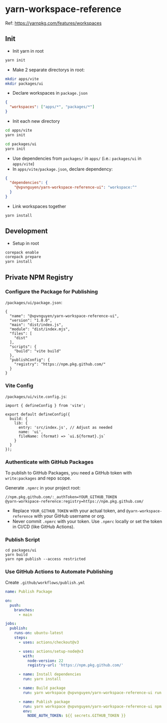 # yarn-workspace-reference

Ref: https://yarnpkg.com/features/workspaces

## Init
- Init yarn in root
```zsh
yarn init
```
- Make 2 separate directorys in root:
```zsh
mkdir apps/vite
mkdir packages/ui
```
- Declare workspaces in `package.json`
```json
{
  "workspaces": ["apps/*", "packages/*"]
}
```
- Init each new directory
```zsh
cd apps/vite
yarn init
```
```zsh
cd packages/ui
yarn init
```
- Use dependencies from `packages/` in `apps/` (i.e.: `packages/ui` in `apps/vite`)
- In `apps/vite/package.json`, declare dependency:
```json
{
  "dependencies": {
    "@vpvnguyen/yarn-workspace-reference-ui": "workspace:^"
  }
}
```
- Link workspaces together
```zsh
yarn install
```

## Development
- Setup in root
```zsh
corepack enable
corepack prepare
yarn install
```

## Private NPM Registry

### Configure the Package for Publishing

`/packages/ui/package.json`:
```
{
  "name": "@vpvnguyen/yarn-workspace-reference-ui",
  "version": "1.0.0",
  "main": "dist/index.js",
  "module": "dist/index.mjs",
  "files": [
    "dist"
  ],
  "scripts": {
    "build": "vite build"
  },
  "publishConfig": {
    "registry": "https://npm.pkg.github.com/"
  }
}
```

### Vite Config

`/packages/ui/vite.config.js`:
```
import { defineConfig } from 'vite';

export default defineConfig({
  build: {
    lib: {
      entry: 'src/index.js', // Adjust as needed
      name: 'ui',
      fileName: (format) => `ui.${format}.js`
    }
  }
});

```

### Authenticate with GitHub Packages

To publish to GitHub Packages, you need a GitHub token with `write:packages` and repo scope.

Generate `.npmrc` in your project root:

```
//npm.pkg.github.com/:_authToken=YOUR_GITHUB_TOKEN
@yarn-workspace-reference:registry=https://npm.pkg.github.com/

```
- Replace `YOUR_GITHUB_TOKEN` with your actual token, and `@yarn-workspace-reference` with your GitHub username or org.
- Never commit `.npmrc` with your token. Use `.npmrc` locally or set the token in CI/CD (like GitHub Actions).

### Publish Script
```
cd packages/ui
yarn build
yarn npm publish --access restricted
```

### Use GitHub Actions to Automate Publishing

Create `.github/workflows/publish.yml`

```yaml
name: Publish Package

on:
  push:
    branches:
      - main

jobs:
  publish:
    runs-on: ubuntu-latest
    steps:
      - uses: actions/checkout@v3

      - uses: actions/setup-node@v3
        with:
          node-version: 22
          registry-url: 'https://npm.pkg.github.com/'

      - name: Install dependencies
        run: yarn install

      - name: Build package
        run: yarn workspace @vpvnguyen/yarn-workspace-reference-ui run build

      - name: Publish package
        run: yarn workspace @vpvnguyen/yarn-workspace-reference-ui npm publish --access restricted
        env:
          NODE_AUTH_TOKEN: ${{ secrets.GITHUB_TOKEN }}

```
